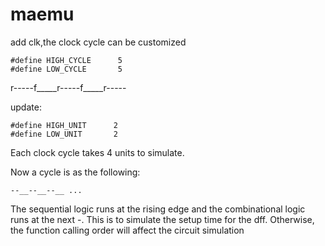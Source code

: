 # maemu

add clk,the clock cycle can be customized
````````
#define HIGH_CYCLE      5
#define LOW_CYCLE       5
````````````````
r-----f_____r-----f_____r-----



update:

````````
#define HIGH_UNIT      2
#define LOW_UNIT       2
````````````````

Each clock cycle takes 4 units to simulate.

Now a cycle is as the following:

`````
--__--__--__ ...
`````

The sequential logic runs at the rising edge and the combinational logic runs at the next -.
This is to simulate the setup time for the dff.
Otherwise, the function calling order will affect the circuit simulation


